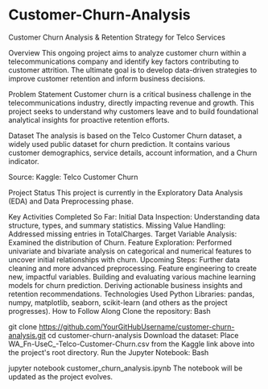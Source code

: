 # Customer-Churn-Analysis
Customer Churn Analysis &amp; Retention Strategy for Telco Services

Overview
This ongoing project aims to analyze customer churn within a telecommunications company and identify key factors contributing to customer attrition. The ultimate goal is to develop data-driven strategies to improve customer retention and inform business decisions.

Problem Statement
Customer churn is a critical business challenge in the telecommunications industry, directly impacting revenue and growth. This project seeks to understand why customers leave and to build foundational analytical insights for proactive retention efforts.

Dataset
The analysis is based on the Telco Customer Churn dataset, a widely used public dataset for churn prediction. It contains various customer demographics, service details, account information, and a Churn indicator.

Source: Kaggle: Telco Customer Churn

Project Status
This project is currently in the Exploratory Data Analysis (EDA) and Data Preprocessing phase.

Key Activities Completed So Far:
Initial Data Inspection: Understanding data structure, types, and summary statistics.
Missing Value Handling: Addressed missing entries in TotalCharges.
Target Variable Analysis: Examined the distribution of Churn.
Feature Exploration: Performed univariate and bivariate analysis on categorical and numerical features to uncover initial relationships with churn.
Upcoming Steps:
Further data cleaning and more advanced preprocessing.
Feature engineering to create new, impactful variables.
Building and evaluating various machine learning models for churn prediction.
Deriving actionable business insights and retention recommendations.
Technologies Used
Python
Libraries: pandas, numpy, matplotlib, seaborn, scikit-learn (and others as the project progresses).
How to Follow Along
Clone the repository:
Bash

git clone https://github.com/YourGitHubUsername/customer-churn-analysis.git
cd customer-churn-analysis
Download the dataset: Place WA_Fn-UseC_-Telco-Customer-Churn.csv from the Kaggle link above into the project's root directory.
Run the Jupyter Notebook:
Bash

jupyter notebook customer_churn_analysis.ipynb
The notebook will be updated as the project evolves.